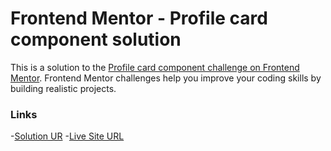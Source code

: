 # Frontend Mentor - Profile card component solution

This is a solution to the [Profile card component challenge on Frontend Mentor](https://www.frontendmentor.io/challenges/profile-card-component-cfArpWshJ). Frontend Mentor challenges help you improve your coding skills by building realistic projects.

### Links

-[Solution UR](https://www.frontendmentor.io/solutions/profile-card-component-LZdUkbSfvY)
-[Live Site URL](https://belalsalah74.github.io/profile-card-component/)
